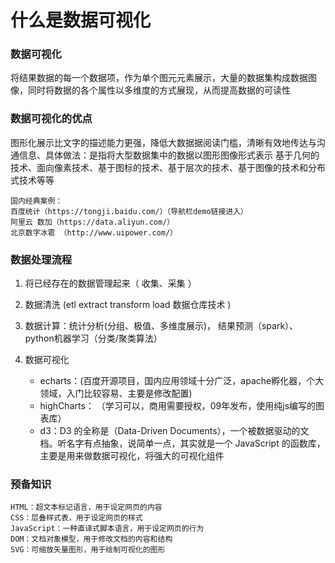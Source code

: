# 什么是数据可视化

### 数据可视化

将结果数据的每一个数据项，作为单个图元元素展示，大量的数据集构成数据图像，同时将数据的各个属性以多维度的方式展现，从而提高数据的可读性

### 数据可视化的优点

图形化展示比文字的描述能力更强，降低大数据据阅读门槛，清晰有效地传达与沟通信息、具体做法：是指将大型数据集中的数据以图形图像形式表示
基于几何的技术、面向像素技术、基于图标的技术、基于层次的技术、基于图像的技术和分布式技术等等

```
国内经典案例：
百度统计（https://tongji.baidu.com/）（导航栏demo链接进入）
阿里云 数加（https://data.aliyun.com/）
北京数字冰雹 （http://www.uipower.com/）
```

### 数据处理流程

1. 将已经存在的数据管理起来（ 收集、采集 ）

2. 数据清洗 (etl  extract transform load  数据仓库技术 )

3. 数据计算：统计分析(分组、极值、多维度展示)， 结果预测（spark）、python机器学习（分类/聚类算法）

4. 数据可视化

   - echarts：(百度开源项目，国内应用领域十分广泛，apache孵化器，个大领域，入门比较容易、主要是修改配置)
   - highCharts： （学习可以，商用需要授权，09年发布，使用纯js编写的图表库）
   - d3：D3 的全称是（Data-Driven Documents），一个被数据驱动的文档。听名字有点抽象，说简单一点，其实就是一个 JavaScript 的函数库，主要是用来做数据可视化，将强大的可视化组件

   

### 预备知识

```
HTML：超文本标记语言，用于设定网页的内容
CSS：层叠样式表，用于设定网页的样式
JavaScript：一种直译式脚本语言，用于设定网页的行为
DOM：文档对象模型，用于修改文档的内容和结构
SVG：可缩放矢量图形，用于绘制可视化的图形
```